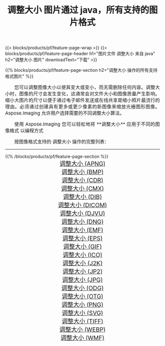 ﻿---
title: 调整大小 图片通过 java，所有支持的图片格式 
weight: 3920
url: /zh-hans/java/resize/ 
lang: zh-hans
langdirlevel: 2
locales: zh-hans,ja,it,ru,de,es,fr,nl,id,lt,pl,pt,vi,tr,ko,zh-hant,ar,hi,th,sv,cs,uk,he
description: 使用 Aspose.Imaging 你可以轻松地通过 java 获取 调整大小 图像
---

{{< blocks/products/pf/feature-page-wrap >}}
{{< blocks/products/pf/feature-page-header h1="图片文件 调整大小 来自 java" h2="调整大小 图片" downloadText="下载" >}}


{{% blocks/products/pf/feature-page-section  h2="调整大小 操作的所有支持格式图片" %}}
<p align="justify" style="text-indent:2em;font-size:15px;">
您可以调整图像大小以使其变大或变小，而无需删除任何内容。调整大小时，图像的尺寸会发生变化，这通常会对文件大小和图像质量产生影响。缩小大图片的尺寸以便于通过电子邮件发送或在线共享是缩小照片最流行的理由。必须通过创建具有更多或更少像素的新图像来缩放光栅图形图像。 Aspose.Imaging 允许用户选择需要的不同调整大小算法。
</p>
<p align="justify" style="text-indent:2em;font-size:15px;">
使用 Aspose.Imaging 您可以轻松地将 **调整大小** 应用于不同的图像格式 以编程方式
</p>
<p align="justify" style="text-indent:2em;font-size:15px;">
按图像格式支持的 调整大小 操作的完整列表：
</p>
<hr/>
{{% /blocks/products/pf/feature-page-section %}}
<div class="container-fluid productfamilypage bg-gray">
    <div class="convertypes bg-gray agp-content section">
        <div class="container">
		<div class="row other-converters" style="gap: 10px;font-size: 19px;text-align:center;">
		    <div class='col-md-2 other-converter remove-lp remove-rp'><a href="/imaging/zh-hans/java/resize/apng/" style="padding:15px;">调整大小 (APNG)</a></div><div class='col-md-2 other-converter remove-lp remove-rp'><a href="/imaging/zh-hans/java/resize/bmp/" style="padding:15px;">调整大小 (BMP)</a></div><div class='col-md-2 other-converter remove-lp remove-rp'><a href="/imaging/zh-hans/java/resize/cdr/" style="padding:15px;">调整大小 (CDR)</a></div><div class='col-md-2 other-converter remove-lp remove-rp'><a href="/imaging/zh-hans/java/resize/cmx/" style="padding:15px;">调整大小 (CMX)</a></div><div class='col-md-2 other-converter remove-lp remove-rp'><a href="/imaging/zh-hans/java/resize/dib/" style="padding:15px;">调整大小 (DIB)</a></div><div class='col-md-2 other-converter remove-lp remove-rp'><a href="/imaging/zh-hans/java/resize/dicom/" style="padding:15px;">调整大小 (DICOM)</a></div><div class='col-md-2 other-converter remove-lp remove-rp'><a href="/imaging/zh-hans/java/resize/djvu/" style="padding:15px;">调整大小 (DJVU)</a></div><div class='col-md-2 other-converter remove-lp remove-rp'><a href="/imaging/zh-hans/java/resize/dng/" style="padding:15px;">调整大小 (DNG)</a></div><div class='col-md-2 other-converter remove-lp remove-rp'><a href="/imaging/zh-hans/java/resize/emf/" style="padding:15px;">调整大小 (EMF)</a></div><div class='col-md-2 other-converter remove-lp remove-rp'><a href="/imaging/zh-hans/java/resize/eps/" style="padding:15px;">调整大小 (EPS)</a></div><div class='col-md-2 other-converter remove-lp remove-rp'><a href="/imaging/zh-hans/java/resize/gif/" style="padding:15px;">调整大小 (GIF)</a></div><div class='col-md-2 other-converter remove-lp remove-rp'><a href="/imaging/zh-hans/java/resize/ico/" style="padding:15px;">调整大小 (ICO)</a></div><div class='col-md-2 other-converter remove-lp remove-rp'><a href="/imaging/zh-hans/java/resize/j2k/" style="padding:15px;">调整大小 (J2K)</a></div><div class='col-md-2 other-converter remove-lp remove-rp'><a href="/imaging/zh-hans/java/resize/jp2/" style="padding:15px;">调整大小 (JP2)</a></div><div class='col-md-2 other-converter remove-lp remove-rp'><a href="/imaging/zh-hans/java/resize/jpg/" style="padding:15px;">调整大小 (JPG)</a></div><div class='col-md-2 other-converter remove-lp remove-rp'><a href="/imaging/zh-hans/java/resize/odg/" style="padding:15px;">调整大小 (ODG)</a></div><div class='col-md-2 other-converter remove-lp remove-rp'><a href="/imaging/zh-hans/java/resize/otg/" style="padding:15px;">调整大小 (OTG)</a></div><div class='col-md-2 other-converter remove-lp remove-rp'><a href="/imaging/zh-hans/java/resize/png/" style="padding:15px;">调整大小 (PNG)</a></div><div class='col-md-2 other-converter remove-lp remove-rp'><a href="/imaging/zh-hans/java/resize/svg/" style="padding:15px;">调整大小 (SVG)</a></div><div class='col-md-2 other-converter remove-lp remove-rp'><a href="/imaging/zh-hans/java/resize/tiff/" style="padding:15px;">调整大小 (TIFF)</a></div><div class='col-md-2 other-converter remove-lp remove-rp'><a href="/imaging/zh-hans/java/resize/webp/" style="padding:15px;">调整大小 (WEBP)</a></div><div class='col-md-2 other-converter remove-lp remove-rp'><a href="/imaging/zh-hans/java/resize/wmf/" style="padding:15px;">调整大小 (WMF)</a></div>
                </div>
        </div>
    </div>
</div>
<br/>
